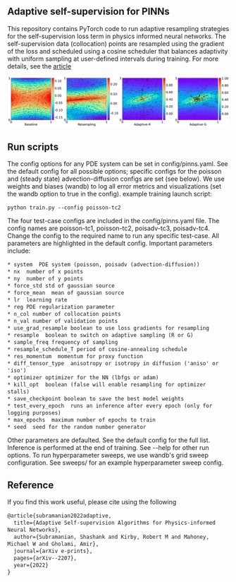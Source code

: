 ## Adaptive self-supervision for PINNs
This repository contains PyTorch code to run adaptive resampling strategies for the self-supervision loss term in physics informed neural networks. The self-supervision data (collocation) points are resampled using the gradient of the loss and scheduled using a cosine scheduler that balances adaptivity with uniform sampling at user-defined intervals during training. For more details, see the [article](https://arxiv.org/abs/2207.04084)

![reconstruction](assets/poisson_tc2_recon.png)

## Run scripts
The config options for any PDE system can be set in config/pinns.yaml. See the default config for all possible options; specific configs for the poisson and (steady state) advection-diffusion configs are set (see below). We use weights and biases (wandb) to log all error metrics and visualizations (set the wandb option to true in the config).
example training launch script:
```
python train.py --config poisson-tc2
```
The four test-case configs are included in the config/pinns.yaml file. The config names are poisson-tc1, poisson-tc2, poisadv-tc3, poisadv-tc4. Change the config to the required name to run any specific test-case. All parameters are highlighted in the default config. Important parameters include:
```
* system  PDE system (poisson, poisadv (advection-diffusion))
* nx  number of x points
* ny  number of y points
* force_std std of gaussian source
* force_mean  mean of gaussian source
* lr  learning rate
* reg PDE regularization parameter
* n_col number of collocation points
* n_val number of validation points
* use_grad_resample boolean to use loss gradients for resampling
* resample  boolean to switch on adaptive sampling (R or G)
* sample_freq frequency of sampling
* resample_schedule_T period of cosine-annealing schedule
* res_momentum  momentum for proxy function
* diff_tensor_type  anisotropy or isotropy in diffusion ('aniso' or 'iso')
* optimizer optimizer for the NN (lbfgs or adam)
* kill_opt  boolean (false will enable resampling for optimizer stalls)
* save_checkpoint boolean to save the best model weights
* test_every_epoch  runs an inference after every epoch (only for logging purposes)
* max_epochs  maximum number of epochs to train
* seed  seed for the random number generator
```
Other parameters are defaulted. See the default config for the full list. Inference is performed at the end of training. See --help for other run options. To run hyperparameter sweeps, we use wandb's grid sweep configuration. See sweeps/ for an example hyperparameter sweep config.

## Reference
If you find this work useful, please cite using the following
```
@article{subramanian2022adaptive,
  title={Adaptive Self-supervision Algorithms for Physics-informed Neural Networks},
  author={Subramanian, Shashank and Kirby, Robert M and Mahoney, Michael W and Gholami, Amir},
  journal={arXiv e-prints},
  pages={arXiv--2207},
  year={2022}
}
```
